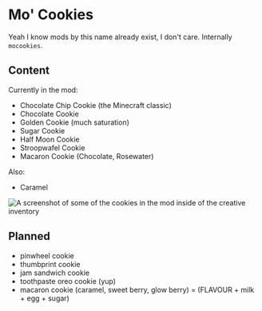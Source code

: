 # Mo' Cookies

Yeah I know mods by this name already exist, I don't care. Internally `mocookies`.

## Content

Currently in the mod:

- Chocolate Chip Cookie (the Minecraft classic)
- Chocolate Cookie
- Golden Cookie (much saturation)
- Sugar Cookie
- Half Moon Cookie
- Stroopwafel Cookie
- Macaron Cookie (Chocolate, Rosewater)

Also:
- Caramel

![A screenshot of some of the cookies in the mod inside of the creative inventory](preview.png)

## Planned

- pinwheel cookie
- thumbprint cookie
- jam sandwich cookie
- toothpaste oreo cookie (yup)
- macaron cookie (caramel, sweet berry, glow berry) = (FLAVOUR + milk + egg + sugar)